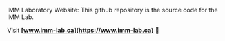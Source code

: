 IMM Laboratory Website:
  This github repository is the source code for the IMM Lab. 

Visit **[www.imm-lab.ca](https://www.imm-lab.ca)** 🚀


